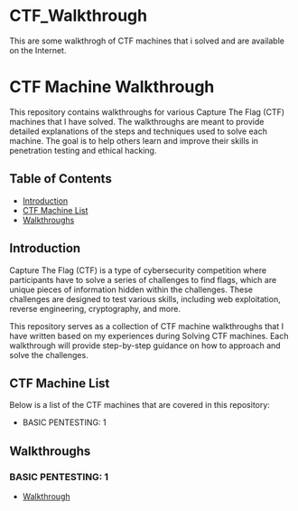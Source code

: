 # CTF_Walkthrough
This are some walkthrogh of CTF machines that i solved and are available on the Internet.

# CTF Machine Walkthrough

This repository contains walkthroughs for various Capture The Flag (CTF) machines that I have solved. The walkthroughs are meant to provide detailed explanations of the steps and techniques used to solve each machine. The goal is to help others learn and improve their skills in penetration testing and ethical hacking.

## Table of Contents

- [Introduction](#introduction)
- [CTF Machine List](#ctf-machine-list)
- [Walkthroughs](#walkthroughs)

## Introduction

Capture The Flag (CTF) is a type of cybersecurity competition where participants have to solve a series of challenges to find flags, which are unique pieces of information hidden within the challenges. These challenges are designed to test various skills, including web exploitation, reverse engineering, cryptography, and more.

This repository serves as a collection of CTF machine walkthroughs that I have written based on my experiences during Solving CTF machines. Each walkthrough will provide step-by-step guidance on how to approach and solve the challenges.

## CTF Machine List

Below is a list of the CTF machines that are covered in this repository:

- BASIC PENTESTING: 1

## Walkthroughs

### BASIC PENTESTING: 1

- [Walkthrough](Basic_pentesting_1/Basic_pentesting_1.md)


